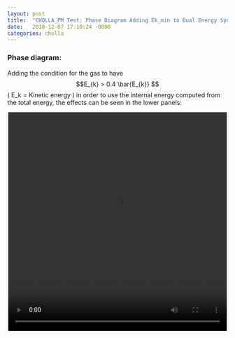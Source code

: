 ```yaml
---
layout: post
title:  "CHOLLA_PM Test: Phase Diagram Adding Ek_min to Dual Energy Sync"
date:   2018-12-07 17:10:24 -0800
categories: cholla
---
```




### Phase diagram:

Adding the condition for the gas to have $$E_{k} > 0.4 \bar{E_{k}} $$ ( E_k = Kinetic energy ) in order to use the internal energy computed from the total energy, the effects can be seen in the lower panels:    


<div style="text-align: center">
<video src="{{ site.url }}assets/videos/thermal_history_limEk.mp4" width="500" height="500" controls preload> </video>
</div>
